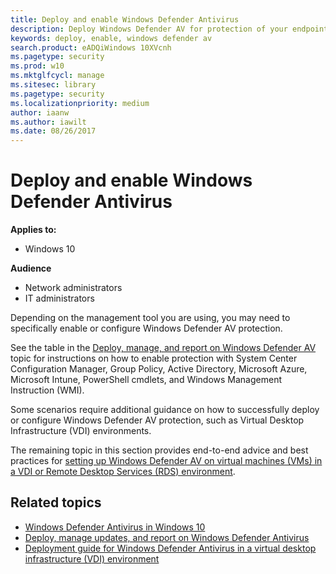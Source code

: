 ```yaml
---
title: Deploy and enable Windows Defender Antivirus 
description: Deploy Windows Defender AV for protection of your endpoints with Configuration Manager, Microsoft Intune, Group Policy, PowerShell cmdlets, or WMI.
keywords: deploy, enable, windows defender av
search.product: eADQiWindows 10XVcnh
ms.pagetype: security
ms.prod: w10
ms.mktglfcycl: manage
ms.sitesec: library
ms.pagetype: security
ms.localizationpriority: medium
author: iaanw
ms.author: iawilt
ms.date: 08/26/2017
---
```


# Deploy and enable Windows Defender Antivirus


**Applies to:**

- Windows 10

**Audience**

- Network administrators
- IT administrators


Depending on the management tool you are using, you may need to specifically enable or configure Windows Defender AV protection.

See the table in the [Deploy, manage, and report on Windows Defender AV](deploy-manage-report-windows-defender-antivirus.md#ref2) topic for instructions on how to enable protection with System Center Configuration Manager, Group Policy, Active Directory, Microsoft Azure, Microsoft Intune, PowerShell cmdlets, and Windows Management Instruction (WMI).

Some scenarios require additional guidance on how to successfully deploy or configure Windows Defender AV protection, such as Virtual Desktop Infrastructure (VDI) environments.

The remaining topic in this section provides end-to-end advice and best practices for [setting up Windows Defender AV on virtual machines (VMs) in a VDI or Remote Desktop Services (RDS) environment](deployment-vdi-windows-defender-antivirus.md).

## Related topics

- [Windows Defender Antivirus in Windows 10](windows-defender-antivirus-in-windows-10.md)
- [Deploy, manage updates, and report on Windows Defender Antivirus](deploy-manage-report-windows-defender-antivirus.md)
- [Deployment guide for Windows Defender Antivirus in a virtual desktop infrastructure (VDI) environment](deployment-vdi-windows-defender-antivirus.md)